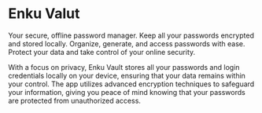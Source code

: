# Enku Valut

Your secure, offline password manager. Keep all your passwords encrypted and stored locally. Organize, generate, and access passwords with ease. Protect your data and take control of your online security.

With a focus on privacy, Enku Vault stores all your passwords and login credentials locally on your device, ensuring that your data remains within your control.
The app utilizes advanced encryption techniques to safeguard your information, giving you peace of mind knowing that your passwords are protected from unauthorized access.
